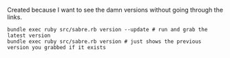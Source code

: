 Created because I want to see the damn versions without going through the links.
```
bundle exec ruby src/sabre.rb version --update # run and grab the latest version
bundle exec ruby src/sabre.rb version # just shows the previous version you grabbed if it exists
```

